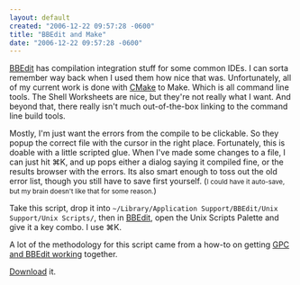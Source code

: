 ```yaml
---
layout: default
created: "2006-12-22 09:57:28 -0600"
title: "BBEdit and Make"
date: "2006-12-22 09:57:28 -0600"
---
```



[BBEdit][] has compilation integration stuff for some common IDEs.  I can sorta remember way back when I used them how nice that was.  Unfortunately, all of my current work is done with [CMake][] to Make.  Which is all command line tools.  The Shell Worksheets are nice, but they're not really what I want.  And beyond that, there really isn't much out-of-the-box linking to the command line build tools.

Mostly, I'm just want the errors from the compile to be clickable.  So they popup the correct file with the cursor in the right place.  Fortunately, this is doable with a little scripted glue.  When I've made some changes to a file, I can just hit ⌘K, and up pops either a dialog saying it compiled fine, or the results browser with the errors.  Its also smart enough to toss out the old error list, though you still have to save first yourself. (<small>I could have it auto-save, but my brain doesn't like that for some reason.</small>)

Take this script, drop it into `~/Library/Application Support/BBEdit/Unix Support/Unix Scripts/`, then in [BBEdit][], open the Unix Scripts Palette and give it a key combo.  I use ⌘K.

A lot of the methodology for this script came from a how-to on getting [GPC and BBEdit working][gpc-bbedit] together.


[Download](archives/makeone.v1.zip) it.


[BBEdit]: http://www.barebones.com/products/bbedit/
[CMake]: http://www.cmake.org
[gpc-bbedit]: http://pascal-central.com/gpc2.html

